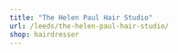 ```yaml
---
title: "The Helen Paul Hair Studio"
url: /leeds/the-helen-paul-hair-studio/
shop: hairdresser
---
```

